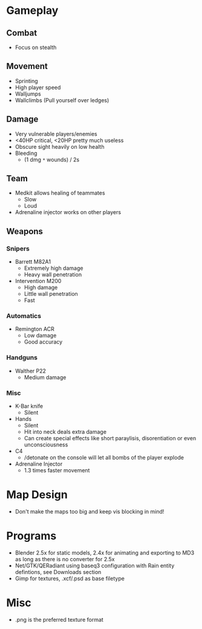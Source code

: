 # Gameplay #
## Combat ##
  * Focus on stealth
## Movement ##
  * Sprinting
  * High player speed
  * Walljumps
  * Wallclimbs (Pull yourself over ledges)
## Damage ##
  * Very vulnerable players/enemies
  * <40HP critical, <20HP pretty much useless
  * Obscure sight heavily on low health
  * Bleeding
    * (1 dmg `*` wounds) / 2s
## Team ##
  * Medkit allows healing of teammates
    * Slow
    * Loud
  * Adrenaline injector works on other players
## Weapons ##
### Snipers ###
  * Barrett M82A1
    * Extremely high damage
    * Heavy wall penetration
  * Intervention M200
    * High damage
    * Little wall penetration
    * Fast
### Automatics ###
  * Remington ACR
    * Low damage
    * Good accuracy
### Handguns ###
  * Walther P22
    * Medium damage
### Misc ###
  * K-Bar knife
    * Silent
  * Hands
    * Silent
    * Hit into neck deals extra damage
    * Can create special effects like short paraylisis, disorentiation or even unconsciousness
  * C4
    * /detonate on the console will let all bombs of the player explode
  * Adrenaline Injector
    * 1.3 times faster movement

# Map Design #
  * Don't make the maps too big and keep vis blocking in mind!

# Programs #
  * Blender 2.5x for static models, 2.4x for animating and exporting to MD3 as long as there is no converter for 2.5x
  * Net/GTK/QERadiant using baseq3 configuration with Rain entity defintions, see Downloads section
  * Gimp for textures, .xcf/.psd as base filetype

# Misc #
  * .png is the preferred texture format